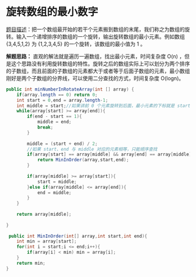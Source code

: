 # 旋转数组的最小数字

[题目描述](https://www.nowcoder.com/practice/9f3231a991af4f55b95579b44b7a01ba?tpId=13&tqId=11159&tPage=1&rp=1&ru=/ta/coding-interviews&qru=/ta/coding-interviews/question-ranking)：把一个数组最开始的若干个元素搬到数组的末尾，我们称之为数组的旋转。输入一个递增排序的数组的一个旋转，输出旋转数组的最小元素。例如数组 {3,4,5,1,2} 为 {1,2,3,4,5} 的一个旋转，该数组的最小值为 1 。

**解题思路：** 直观的解法就是遍历一遍数组，找出最小元素，时间复杂度 O(n) ，但是这个思路没有利用旋转数组的特性。旋转之后的数组实际上可以划分为两个排序的子数组，而且前面的子数组的元素都大于或者等于后面子数组的元素，最小数组刚好是两个子数组的分界线，可以使用二分查找的方式，时间复杂度 O(logn)。

```java
public int minNumberInRotateArray(int [] array) {
    if(array.length == 0) return 0;
    int start = 0,end = array.length-1;
    int middle = start;//如果讲前 0 个元素旋转到后面，最小元素的下标就是 start
    while(array[start] >= array[end]){
        if(end - start == 1){
            middle = end;
            break;
        }
            
        middle = (start + end) / 2;
        //如果 start、end 与 middle 对应的元素相等，只能顺序查找
        if(array[start] == array[middle] && array[end] == array[middle]){
            return MinInOrder(array,start,end);
        }
            
        if(array[middle] >= array[start]){
            start = middle;
        }else if(array[middle] <= array[end]){
            end = middle;
        }
    }
    
    return array[middle];
        
}
    
 public int MinInOrder(int[] array,int start,int end){
    int min = array[start];
    for(int i = start;i <= end;i++){
        if(array[i] < min) min = array[i];
    }
    return min;
}
```
